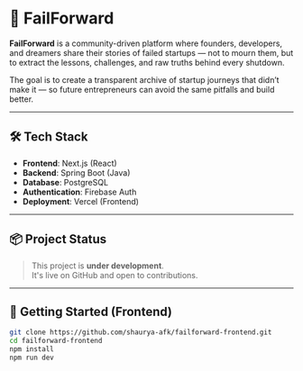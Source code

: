 # 🚀 FailForward

**FailForward** is a community-driven platform where founders, developers, and dreamers share their stories of failed startups — not to mourn them, but to extract the lessons, challenges, and raw truths behind every shutdown.

The goal is to create a transparent archive of startup journeys that didn’t make it — so future entrepreneurs can avoid the same pitfalls and build better.

---

## 🛠️ Tech Stack

- **Frontend**: Next.js (React)
- **Backend**: Spring Boot (Java)
- **Database**: PostgreSQL
- **Authentication**: Firebase Auth
- **Deployment**: Vercel (Frontend)

---

## 📦 Project Status

> This project is **under development**.  
> It's live on GitHub and open to contributions.

---

## 🚀 Getting Started (Frontend)

```bash
git clone https://github.com/shaurya-afk/failforward-frontend.git
cd failforward-frontend
npm install
npm run dev
